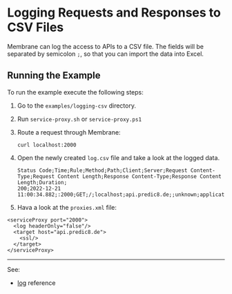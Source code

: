 # Logging Requests and Responses to CSV Files 

Membrane can log the access to APIs to a CSV file. The fields will be separated by semicolon `;`, so that you can import the data into Excel.


## Running the Example

To run the example execute the following steps:

1. Go to the `examples/logging-csv` directory.
2. Run `service-proxy.sh` or `service-proxy.ps1`
4. Route a request through Membrane:

    ```
    curl localhost:2000
    ```

5. Open the newly created `log.csv` file and take a look at the logged data.

    ```
    Status Code;Time;Rule;Method;Path;Client;Server;Request Content-Type;Request Content Length;Response Content-Type;Response Content Length;Duration;
    200;2022-12-21 11:00:34.882;:2000;GET;/;localhost;api.predic8.de;;unknown;application/json;336;32;
    ```

6. Hava a look at the `proxies.xml` file:

```
<serviceProxy port="2000">
  <log headerOnly="false"/>
  <target host="api.predic8.de">
    <ssl/>
  </target>
</serviceProxy>
```
--- 
See:
- [log](https://membrane-soa.org/api-gateway-doc/current/configuration/reference/log.htm) reference
